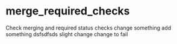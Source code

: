 # merge_required_checks
Check merging and required status checks
change something
add something
dsfsdfsds
slight change
change to fail

